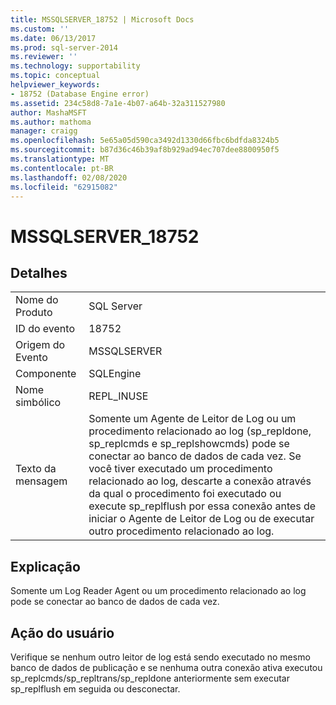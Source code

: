 ```yaml
---
title: MSSQLSERVER_18752 | Microsoft Docs
ms.custom: ''
ms.date: 06/13/2017
ms.prod: sql-server-2014
ms.reviewer: ''
ms.technology: supportability
ms.topic: conceptual
helpviewer_keywords:
- 18752 (Database Engine error)
ms.assetid: 234c58d8-7a1e-4b07-a64b-32a311527980
author: MashaMSFT
ms.author: mathoma
manager: craigg
ms.openlocfilehash: 5e65a05d590ca3492d1330d66fbc6bdfda8324b5
ms.sourcegitcommit: b87d36c46b39af8b929ad94ec707dee8800950f5
ms.translationtype: MT
ms.contentlocale: pt-BR
ms.lasthandoff: 02/08/2020
ms.locfileid: "62915082"
---
```

# <a name="mssqlserver_18752"></a>MSSQLSERVER_18752
    
## <a name="details"></a>Detalhes  
  
|||  
|-|-|  
|Nome do Produto|SQL Server|  
|ID do evento|18752|  
|Origem do Evento|MSSQLSERVER|  
|Componente|SQLEngine|  
|Nome simbólico|REPL_INUSE|  
|Texto da mensagem|Somente um Agente de Leitor de Log ou um procedimento relacionado ao log (sp_repldone, sp_replcmds e sp_replshowcmds) pode se conectar ao banco de dados de cada vez. Se você tiver executado um procedimento relacionado ao log, descarte a conexão através da qual o procedimento foi executado ou execute sp_replflush por essa conexão antes de iniciar o Agente de Leitor de Log ou de executar outro procedimento relacionado ao log.|  
  
## <a name="explanation"></a>Explicação  
 Somente um Log Reader Agent ou um procedimento relacionado ao log pode se conectar ao banco de dados de cada vez.  
  
## <a name="user-action"></a>Ação do usuário  
 Verifique se nenhum outro leitor de log está sendo executado no mesmo banco de dados de publicação e se nenhuma outra conexão ativa executou sp_replcmds/sp_repltrans/sp_repldone anteriormente sem executar sp_replflush em seguida ou desconectar.  
  
  
